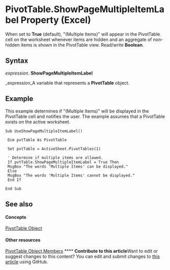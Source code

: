 
# PivotTable.ShowPageMultipleItemLabel Property (Excel)

When set to  **True** (default), "(Multiple Items)" will appear in the PivotTable cell on the worksheet whenever items are hidden and an aggregate of non-hidden items is shown in the PivotTable view. Read/write **Boolean**.


## Syntax

 _expression_. **ShowPageMultipleItemLabel**

 _expression_A variable that represents a  **PivotTable** object.


## Example

This example determines if "(Multiple Items)" will be displayed in the PivotTable cell and notifies the user. The example assumes that a PivotTable exists on the active worksheet.


```
Sub UseShowPageMultipleItemLabel() 
 
 Dim pvtTable As PivotTable 
 
 Set pvtTable = ActiveSheet.PivotTables(1) 
 
 ' Determine if multiple items are allowed. 
 If pvtTable.ShowPageMultipleItemLabel = True Then 
 MsgBox "The words 'Multiple Items' can be displayed." 
 Else 
 MsgBox "The words 'Multiple Items' cannot be displayed." 
 End If 
 
End Sub
```


## See also


#### Concepts


 [PivotTable Object](a9c1d4a0-78a9-f9a6-6daf-91cb63e45842.md)
#### Other resources


 [PivotTable Object Members](8e8d1692-cf32-63c6-a1f6-54ddcc2a4964.md)
****   **Contribute to this article**Want to edit or suggest changes to this content? You can edit and submit changes to  [this article](https://github.com/jhershey00/VBA_Excel_Test/OpenXMLCon/articles/2f816331-4017-a208-d1b2-fea219d2ca71.md) using GitHub.

